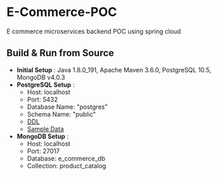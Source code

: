 # E-Commerce-POC
E commerce microservices backend POC using spring cloud


## Build & Run from Source

* __Initial Setup__ : Java 1.8.0_191, Apache Maven 3.6.0, PostgreSQL 10.5, MongoDB v4.0.3
* __PostgreSQL Setup__ : 
   * Host: localhost
   * Port: 5432
   * Database Name: "postgres"
   * Schema Name: "public" 
   * [DDL](https://github.com/AravindSh/E-Commerce-POC/blob/master/etc/Postgres_Scripts/create_alter.sql)
   * [Sample Data](https://github.com/AravindSh/E-Commerce-POC/blob/master/etc/Postgres_Scripts/insert.sql)
* __MongoDB Setup__ :
   * Host: localhost
   * Port: 27017
   * Database: e_commerce_db
   * Collection: product_catalog
   
